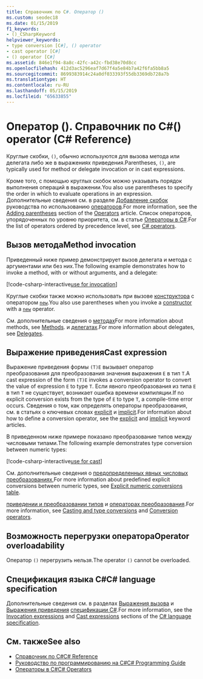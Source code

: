 ```yaml
---
title: Справочник по C#. Оператор ()
ms.custom: seodec18
ms.date: 01/15/2019
f1_keywords:
- ()_CSharpKeyword
helpviewer_keywords:
- type conversion [C#], () operator
- cast operator [C#]
- () operator [C#]
ms.assetid: 846e1f94-8a8c-42fc-a42c-fbd38e70d8cc
ms.openlocfilehash: 412d3ac5296eaf7d67f4a5e84b7a42f6fa5bb8a5
ms.sourcegitcommit: 8699383914c24a0df033393f55db3369db728a7b
ms.translationtype: HT
ms.contentlocale: ru-RU
ms.lasthandoff: 05/15/2019
ms.locfileid: "65633855"
---
```

# <a name="-operator-c-reference"></a><span data-ttu-id="c0b10-102">Оператор (). Справочник по C#</span><span class="sxs-lookup"><span data-stu-id="c0b10-102">() operator (C# Reference)</span></span>

<span data-ttu-id="c0b10-103">Круглые скобки, `()`, обычно используются для вызова метода или делегата либо же в выражениях приведения.</span><span class="sxs-lookup"><span data-stu-id="c0b10-103">Parentheses, `()`, are typically used for method or delegate invocation or in cast expressions.</span></span>

<span data-ttu-id="c0b10-104">Кроме того, с помощью круглых скобок можно указывать порядок выполнения операций в выражении.</span><span class="sxs-lookup"><span data-stu-id="c0b10-104">You also use parentheses to specify the order in which to evaluate operations in an expression.</span></span> <span data-ttu-id="c0b10-105">Дополнительные сведения см. в разделе [Добавление скобок](../../programming-guide/statements-expressions-operators/operators.md#adding-parentheses) руководства по использованию [операторов](../../programming-guide/statements-expressions-operators/operators.md).</span><span class="sxs-lookup"><span data-stu-id="c0b10-105">For more information, see the [Adding parentheses](../../programming-guide/statements-expressions-operators/operators.md#adding-parentheses) section of the [Operators](../../programming-guide/statements-expressions-operators/operators.md) article.</span></span> <span data-ttu-id="c0b10-106">Список операторов, упорядоченных по уровню приоритета, см. в статье [Операторы в C#](index.md).</span><span class="sxs-lookup"><span data-stu-id="c0b10-106">For the list of operators ordered by precedence level, see [C# operators](index.md).</span></span>

## <a name="method-invocation"></a><span data-ttu-id="c0b10-107">Вызов метода</span><span class="sxs-lookup"><span data-stu-id="c0b10-107">Method invocation</span></span>

<span data-ttu-id="c0b10-108">Приведенный ниже пример демонстрирует вызов делегата и метода с аргументами или без них.</span><span class="sxs-lookup"><span data-stu-id="c0b10-108">The following example demonstrates how to invoke a method, with or without arguments, and a delegate:</span></span>

[!code-csharp-interactive[use for invocation](~/samples/snippets/csharp/language-reference/operators/InvocationOperatorExamples.cs#Invocation)]

<span data-ttu-id="c0b10-109">Круглые скобки также можно использовать при вызове [конструктора](../../programming-guide/classes-and-structs/constructors.md) с оператором [`new`](../keywords/new-operator.md).</span><span class="sxs-lookup"><span data-stu-id="c0b10-109">You also use parentheses when you invoke a [constructor](../../programming-guide/classes-and-structs/constructors.md) with a [`new`](../keywords/new-operator.md) operator.</span></span>

<span data-ttu-id="c0b10-110">См. дополнительные сведения о [методах](../../programming-guide/classes-and-structs/methods.md)</span><span class="sxs-lookup"><span data-stu-id="c0b10-110">For more information about methods, see [Methods](../../programming-guide/classes-and-structs/methods.md).</span></span> <span data-ttu-id="c0b10-111">и [делегатах](../../programming-guide/delegates/index.md).</span><span class="sxs-lookup"><span data-stu-id="c0b10-111">For more information about delegates, see [Delegates](../../programming-guide/delegates/index.md).</span></span>

## <a name="cast-expression"></a><span data-ttu-id="c0b10-112">Выражение приведения</span><span class="sxs-lookup"><span data-stu-id="c0b10-112">Cast expression</span></span>

<span data-ttu-id="c0b10-113">Выражение приведения формы `(T)E` вызывает оператор преобразования для преобразования значения выражения `E` в тип `T`.</span><span class="sxs-lookup"><span data-stu-id="c0b10-113">A cast expression of the form `(T)E` invokes a conversion operator to convert the value of expression `E` to type `T`.</span></span> <span data-ttu-id="c0b10-114">Если явного преобразования из типа `E` в тип `T` не существует, возникает ошибка времени компиляции.</span><span class="sxs-lookup"><span data-stu-id="c0b10-114">If no explicit conversion exists from the type of `E` to type `T`, a compile-time error occurs.</span></span> <span data-ttu-id="c0b10-115">Сведения о том, как определять операторы преобразования, см. в статьях о ключевых словах [explicit](../keywords/explicit.md) и [implicit](../keywords/implicit.md).</span><span class="sxs-lookup"><span data-stu-id="c0b10-115">For information about how to define a conversion operator, see the [explicit](../keywords/explicit.md) and [implicit](../keywords/implicit.md) keyword articles.</span></span>

<span data-ttu-id="c0b10-116">В приведенном ниже примере показано преобразование типов между числовыми типами.</span><span class="sxs-lookup"><span data-stu-id="c0b10-116">The following example demonstrates type conversion between numeric types:</span></span>

[!code-csharp-interactive[use for cast](~/samples/snippets/csharp/language-reference/operators/InvocationOperatorExamples.cs#Cast)]

<span data-ttu-id="c0b10-117">См. дополнительные сведения о [предопределенных явных числовых преобразованиях](../keywords/explicit-numeric-conversions-table.md),</span><span class="sxs-lookup"><span data-stu-id="c0b10-117">For more information about predefined explicit conversions between numeric types, see [Explicit numeric conversions table](../keywords/explicit-numeric-conversions-table.md).</span></span>

<span data-ttu-id="c0b10-118">[приведении и преобразовании типов](../../programming-guide/types/casting-and-type-conversions.md) и [операторах преобразования](../../programming-guide/statements-expressions-operators/conversion-operators.md).</span><span class="sxs-lookup"><span data-stu-id="c0b10-118">For more information, see [Casting and type conversions](../../programming-guide/types/casting-and-type-conversions.md) and [Conversion operators](../../programming-guide/statements-expressions-operators/conversion-operators.md).</span></span>

## <a name="operator-overloadability"></a><span data-ttu-id="c0b10-119">Возможность перегрузки оператора</span><span class="sxs-lookup"><span data-stu-id="c0b10-119">Operator overloadability</span></span>

<span data-ttu-id="c0b10-120">Оператор `()` перегрузить нельзя.</span><span class="sxs-lookup"><span data-stu-id="c0b10-120">The operator `()` cannot be overloaded.</span></span>

## <a name="c-language-specification"></a><span data-ttu-id="c0b10-121">Спецификация языка C#</span><span class="sxs-lookup"><span data-stu-id="c0b10-121">C# language specification</span></span>

<span data-ttu-id="c0b10-122">Дополнительные сведения см. в разделах [Выражения вызова](~/_csharplang/spec/expressions.md#invocation-expressions) и [Выражения приведения](~/_csharplang/spec/expressions.md#cast-expressions) [спецификации C#](../language-specification/index.md).</span><span class="sxs-lookup"><span data-stu-id="c0b10-122">For more information, see the [Invocation expressions](~/_csharplang/spec/expressions.md#invocation-expressions) and [Cast expressions](~/_csharplang/spec/expressions.md#cast-expressions) sections of the [C# language specification](../language-specification/index.md).</span></span>

## <a name="see-also"></a><span data-ttu-id="c0b10-123">См. также</span><span class="sxs-lookup"><span data-stu-id="c0b10-123">See also</span></span>

- [<span data-ttu-id="c0b10-124">Справочник по C#</span><span class="sxs-lookup"><span data-stu-id="c0b10-124">C# Reference</span></span>](../index.md)
- [<span data-ttu-id="c0b10-125">Руководство по программированию на C#</span><span class="sxs-lookup"><span data-stu-id="c0b10-125">C# Programming Guide</span></span>](../../programming-guide/index.md)
- [<span data-ttu-id="c0b10-126">Операторы в C#</span><span class="sxs-lookup"><span data-stu-id="c0b10-126">C# Operators</span></span>](index.md)

